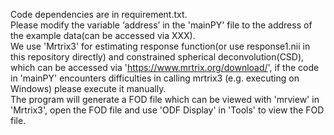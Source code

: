 Code dependencies are in requirement.txt.  
Please modify the variable ‘address’ in the 'mainPY' file to the address of the example data(can be accessed via XXX).  
We use 'Mrtrix3' for estimating response function(or use response1.nii in this repository directly) and constrained spherical deconvolution(CSD), which can be accessed via 'https://www.mrtrix.org/download/', if the code in 'mainPY' encounters difficulties in calling mrtrix3 (e.g. executing on Windows) please execute it manually.  
The program will generate a FOD file which can be viewed with 'mrview' in 'Mrtrix3', open the FOD file and use 'ODF Display' in 'Tools' to view the FOD file.  
